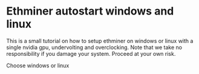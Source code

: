# Ethminer autostart windows and linux

This is a small tutorial on how to setup ethminer on windows or linux with a single nvidia gpu, undervolting and overclocking. Note that we take no responsibility if you damage your system. Proceed at your own risk.

Choose windows or linux